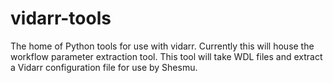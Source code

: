 # vidarr-tools

The home of Python tools for use with vidarr. Currently this will house the workflow parameter extraction tool. 
This tool will take WDL files and extract a Vidarr configuration file for use by Shesmu.